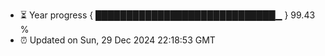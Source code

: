 - ⏳ Year progress { █████████████████████████████▁ } 99.43 %
- ⏰ Updated on Sun, 29 Dec 2024 22:18:53 GMT

